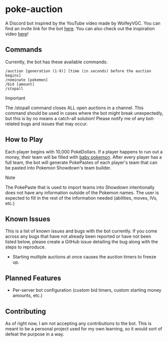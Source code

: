 # poke-auction

A Discord bot inspired by the YouTube video made by WolfeyVGC. You can find an invite link for the bot [here](https://pokeauction.vercel.app/). You can also check out the inspiration video [here](https://youtu.be/g_ek_JuSMVo?si=3k_ZY_UPV7eKgMIX)!

## Commands

Currently, the bot has these available commands:

```
/auction [generation (1-9)] [time (in seconds) before the auction begins]
/nominate [pokemon]
/bid [amount]
/stopall
```

> [!IMPORTANT]
> The /stopall command closes ALL open auctions in a channel. This command should be used in cases where the bot might break unexpectedly, but this is by no means a catch-all solution! Please notify me of any bot-related bugs and issues that may occur.

## How to Play

Each player begins with 10,000 PokéDollars. If a player happens to run out a money, their team will be filled with [baby pokemon](https://m.bulbapedia.bulbagarden.net/wiki/Baby_Pok%C3%A9mon). After every player has a full team, the bot will generate PokePastes of each player's team that can be pasted into Pokemon Showdown's team builder.

> [!NOTE]
> The PokePaste that is used to import teams into Showdown intentionally does not have any information outside of the Pokemon names. The user is expected to fill in the rest of the information needed (abilities, moves, IVs, etc.)

## Known Issues

This is a list of known issues and bugs with the bot currently. If you come across any bugs that have not already been reported or have not been listed below, please create a GitHub issue detailing the bug along with the steps to reproduce.

- Starting multiple auctions at once causes the auction timers to freeze up.

## Planned Features

- Per-server bot configuration (custom bid timers, custom starting money amounts, etc.)

## Contributing

As of right now, I am not accepting any contributions to the bot. This is meant to be a personal project used for my own learning, so it would sort of defeat the purpose in a way.
